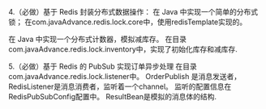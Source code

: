 4.（必做）基于 Redis 封装分布式数据操作：
在 Java 中实现一个简单的分布式锁；
在com.javaAdvance.redis.lock.core中，使用redisTemplate实现的。

在 Java 中实现一个分布式计数器，模拟减库存。
在目录com.javaAdvance.redis.lock.inventory中，实现了初始化库存和减库存.

5.（必做）基于 Redis 的 PubSub 实现订单异步处理
在目录com.javaAdvance.redis.lock.listener中。
OrderPublish 是消息发送者， RedisListener是消息消费者，监听着一个channel。
监听的配置信息在RedisPubSubConfig配置中。
ResultBean是模拟的消息体的结构.